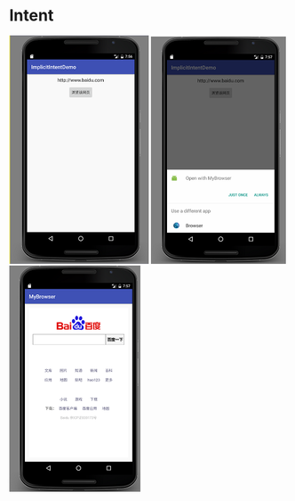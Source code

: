 # Intent
![dd](https://github.com/2pommmmmmm/Intent/blob/master/photo/1.png)
![dd](https://github.com/2pommmmmmm/Intent/blob/master/photo/2.png)
![dd](https://github.com/2pommmmmmm/Intent/blob/master/photo/3.png)

